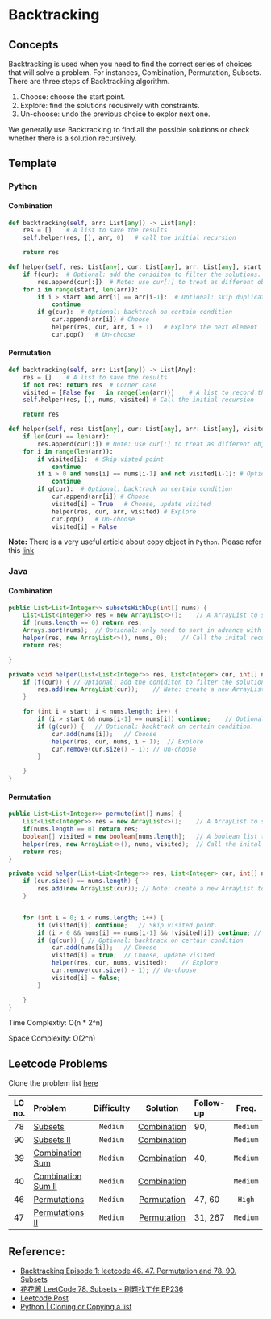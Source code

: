 # Backtracking

## Concepts

Backtracking is used when you need to find the correct series of choices that will solve a problem. For instances, Combination, Permutation, Subsets. There are three steps of Backtracking algorithm.

1. Choose: choose the start point.
2. Explore: find the solutions recusively with constraints.
3. Un-choose: undo the previous choice to explor next one.

We generally use Backtracking to find all the possible solutions or check whether there is a solution recursively.

## Template

### Python

#### Combination

```python
def backtracking(self, arr: List[any]) -> List[any]:
    res = []    # A list to save the results
    self.helper(res, [], arr, 0)   # call the initial recursion

    return res

def helper(self, res: List[any], cur: List[any], arr: List[any], start: int) -> None:
    if f(cur):  # Optional: add the coniditon to filter the solutions.
        res.append(cur[:])  # Note: use cur[:] to treat as different object.
    for i in range(start, len(arr)):
        if i > start and arr[i] == arr[i-1]:  # Optional: skip duplicates
            continue
        if g(cur):  # Optional: backtrack on certain condition
            cur.append(arr[i]) # Choose
            helper(res, cur, arr, i + 1)   # Explore the next element
            cur.pop()   # Un-choose
```

#### Permutation

```python
def backtracking(self, arr: List[any]) -> List[Any]:
    res = []    # A list to save the results
    if not res: return res  # Corner case
    visited = [False for _ in range(len(arr))]    # A list to record the points have been visited
    self.helper(res, [], nums, visited) # Call the initial recursion

    return res

def helper(self, res: List[any], cur: List[any], arr: List[any], visited: List[bool]) -> None:
    if len(cur) == len(arr):
        res.append(cur[:]) # Note: use cur[:] to treat as different object.
    for i in range(len(arr)):
        if visited[i]:  # Skip visted point
            continue
        if i > 0 and nums[i] == nums[i-1] and not visited[i-1]: # Optional: skip duplicates
            continue
        if g(cur):  # Optional: backtrack on certain condition
            cur.append(arr[i]) # Choose
            visited[i] = True   # Choose, update visited
            helper(res, cur, arr, visited) # Explore
            cur.pop()   # Un-choose
            visited[i] = False

```

**Note:** There is a very useful article about copy object in `Python`. Please refer this [link](https://www.geeksforgeeks.org/python-cloning-copying-list/)

### Java

#### Combination

```java
public List<List<Integer>> subsetsWithDup(int[] nums) {
    List<List<Integer>> res = new ArrayList<>();    // A ArrayList to save the results.
    if (nums.length == 0) return res;
    Arrays.sort(nums);  // Optional: only need to sort in advance with input containing duplicates.
    helper(res, new ArrayList<>(), nums, 0);    // Call the inital recursion.
    return res;

}

private void helper(List<List<Integer>> res, List<Integer> cur, int[] nums, int start) {
    if (f(cur)) { // Optional: add the coniditon to filter the solutions.
        res.add(new ArrayList(cur));    // Note: create a new ArrayList to treat as different object.
    }

    for (int i = start; i < nums.length; i++) {
        if (i > start && nums[i-1] == nums[i]) continue;    // Optional: Skip duplicates.
        if (g(cur)) {   // Optional: backtrack on certain condition.
            cur.add(nums[i]);   // Choose
            helper(res, cur, nums, i + 1);  // Explore
            cur.remove(cur.size() - 1); // Un-choose
        }

    }
}

```

#### Permutation

```java
public List<List<Integer>> permute(int[] nums) {
    List<List<Integer>> res = new ArrayList<>();    // A ArrayList to save the results.
    if(nums.length == 0) return res;
    boolean[] visited = new boolean[nums.length];   // A boolean list to record the points have been. visited
    helper(res, new ArrayList<>(), nums, visited);  // Call the inital recursion.
    return res;
}

private void helper(List<List<Integer>> res, List<Integer> cur, int[] nums, boolean[] visited){
    if (cur.size() == nums.length) {
        res.add(new ArrayList(cur)); // Note: create a new ArrayList to treat as different object.
    }


    for (int i = 0; i < nums.length; i++) {
        if (visited[i]) continue;   // Skip visited point.
        if (i > 0 && nums[i] == nums[i-1] && !visited[i]) continue; // Optional: skip duplicates
        if (g(cur)) { // Optional: backtrack on certain condition
            cur.add(nums[i]);   // Choose
            visited[i] = true;  // Choose, update visited
            helper(res, cur, nums, visited);    // Explore
            cur.remove(cur.size() - 1); // Un-choose
            visited[i] = false;
        }

    }
}
```

Time Complextiy: O(n \* 2^n)

Space Complexity: O(2^n)

## Leetcode Problems

Clone the problem list [here](https://leetcode.com/list/xt2fsyae)

| LC no. | Problem                                                              | Difficulty |                    Solution                     | Follow-up |  Freq.   |
| :----: | :------------------------------------------------------------------- | :--------: | :---------------------------------------------: | :-------- | :------: |
|   78   | [Subsets](https://leetcode.com/problems/subsets/)                    |  `Medium`  |      [Combination](./backtrack_subsets.py)      | 90,       | `Medium` |
|   90   | [Subsets II](https://leetcode.com/problems/subsets-ii/)              |  `Medium`  |     [Combination](./backtrack_subsetsII.py)     |           | `Medium` |
|   39   | [Combination Sum](https://leetcode.com/problems/combination-sum/)    |  `Medium`  |  [Combination](./backtrack_combination_sum.py)  | 40,       | `Medium` |
|   40   | [Combination Sum II](https://leetcode.com/problems/combination-sum/) |  `Medium`  | [Combination](./backtrack_combination_sumII.py) |           | `Medium` |
|   46   | [Permutations](https://leetcode.com/problems/permutations/)          |  `Medium`  |   [Permutation](./backtrack_permutations.py)    | 47, 60    |  `High`  |
|   47   | [Permutations II](https://leetcode.com/problems/permutations-ii/)    |  `Medium`  |  [Permutation](./backtrack_permutationsII.py)   | 31, 267   | `Medium` |

## Reference:

- [Backtracking Episode 1: leetcode 46. 47. Permutation and 78. 90. Subsets](https://www.youtube.com/watch?v=RkXl5iYoQn4)
- [花花酱 LeetCode 78. Subsets - 刷题找工作 EP236](https://www.youtube.com/watch?v=CUzm-buvH_8)
- [Leetcode Post](<https://leetcode.com/problems/subsets/discuss/27281/A-general-approach-to-backtracking-questions-in-Java-(Subsets-Permutations-Combination-Sum-Palindrome-Partitioning)>)
- [Python | Cloning or Copying a list](https://www.geeksforgeeks.org/python-cloning-copying-list/)
